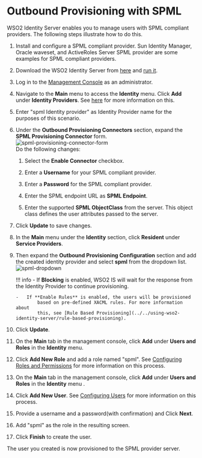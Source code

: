 # Outbound Provisioning with SPML

WSO2 Identity Server enables you to manage users with SPML compliant
providers. The following steps illustrate how to do this.

1.  Install and configure a SPML compliant provider. Sun Identity
    Manager, Oracle waveset, and ActiveRoles Server SPML provider are
    some examples for SPML compliant providers.
2.  Download the WSO2 Identity Server from
    [here](http://wso2.com/products/identity-server/) and [run
    it](../../setup/running-the-product).
3.  Log in to the [Management
    Console](../../setup/getting-started-with-the-management-console) as an
    administrator.
4.  Navigate to the **Main** menu to access the **Identity** menu. Click
    **Add** under **Identity Providers**. See
    [here](../../using-wso2-identity-server/adding-and-configuring-an-identity-provider) for more
    information on this.
5.  Enter "spml Identity provider" as Identity Provider name for the
    purposes of this scenario.
6.  Under the **Outbound Provisioning Connectors** section, expand the
    **SPML Provisioning Connector** form.  
    ![spml-provisioning-connector-form](../../assets/img/using-wso2-identity-server/spml-provisioning-connector-form.png)  
    Do the following changes:
    1.  Select the **Enable Connector** checkbox.

    2.  Enter a **Username** for your SPML compliant provider.

    3.  Enter a **Password** for the SPML compliant provider.

    4.  Enter the SPML endpoint URL as **SPML Endpoint**.

    5.  Enter the supported **SPML ObjectClass** from the server. This
        object class defines the user attributes passed to the server.

7.  Click **Update** to save changes.

8.  In the **Main** menu under the **Identity** section, click
    **Resident** under **Service Providers**.
9.  Then expand the **Outbound Provisioning Configuration** section and
    add the created identity provider and select **spml** from the
    dropdown list.  
    ![spml-dropdown](../../assets/img/using-wso2-identity-server/spml-dropdown.png)

    !!! info 
        -   If **Blocking** is enabled, WSO2 IS will wait for the response
                from the Identity Provider to continue provisioning.

        -   If **Enable Rules** is enabled, the users will be provisioned
                based on pre-defined XACML rules. For more information about
                this, see [Rule Based Provisioning](../../using-wso2-identity-server/rule-based-provisioning).

10. Click **Update**.
11. On the **Main** tab in the management console, click **Add** under
    **Users and Roles** in the **Identity** menu.
12. Click **Add New Role** and add a role named "spml". See [Configuring
    Roles and Permissions](../../using-wso2-identity-server/configuring-roles-and-permissions) for more
    information on this process.
13. On the **Main** tab in the management console, click **Add** under
    **Users and Roles** in the ****Identity**** menu .
14. Click **Add New User**. See [Configuring
    Users](../../using-wso2-identity-server/configuring-users) for more information on this process.
15. Provide a username and a password(with confirmation) and Click
    **Next**.
16. Add "spml" as the role in the resulting screen.
17. Click **Finish** to create the user.

The user you created is now provisioned to the SPML provider server.
